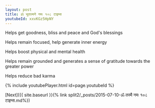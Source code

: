 ```yaml
---
layout: post
title: ॐ भूतात्मने नमः १०८ टाइम्स
youtubeId: xxvKGz5HpNY
---
```

 
 
Helps get goodness, bliss and peace and God's blessings
 
Helps remain focused, help generate inner energy 
 
Helps boost physical and mental health 
 
Helps remain grounded and generates a sense of gratitude towards the greater power 
 
Helps reduce bad karma
 
 
 
 


{% include youtubePlayer.html id=page.youtubeId %}
 
[Next]({{ site.baseurl }}{% link  split2/_posts/2015-07-10-ॐ तस्मै नमः १०८ टाइम्स.md%})
 
